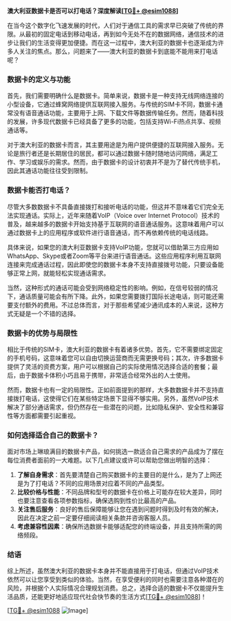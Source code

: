 **澳大利亚数据卡是否可以打电话？深度解读[[TG💪+ @esim1088](https://t.me/s/esim1088)]**

在当今这个数字化飞速发展的时代，人们对于通信工具的需求早已突破了传统的界限。从最初的固定电话到移动电话，再到如今无处不在的数据网络，通信技术的进步让我们的生活变得更加便捷。而在这一过程中，澳大利亚的数据卡也逐渐成为许多人关注的焦点。那么，问题来了——澳大利亚的数据卡到底能不能用来打电话呢？

### 数据卡的定义与功能

首先，我们需要明确什么是数据卡。简单来说，数据卡是一种支持无线网络连接的小型设备，它通过蜂窝网络提供互联网接入服务。与传统的SIM卡不同，数据卡通常没有语音通话功能，主要用于上网、下载文件等数据传输任务。然而，随着科技的发展，许多现代数据卡已经具备了更多的功能，包括支持Wi-Fi热点共享、视频通话等。

对于澳大利亚的数据卡而言，其主要用途是为用户提供便捷的互联网接入服务。无论是旅行者还是长期居住的居民，都可以通过数据卡随时随地访问网络，满足工作、学习或娱乐的需求。然而，由于数据卡的设计初衷并不是为了替代传统手机，因此其通话功能往往受到限制。

### 数据卡能否打电话？

尽管大多数数据卡不具备直接拨打和接听电话的功能，但这并不意味着它们完全无法实现通话。实际上，近年来随着VoIP（Voice over Internet Protocol）技术的普及，越来越多的数据卡开始支持基于互联网的语音通话服务。这意味着用户可以通过数据卡上的应用程序或软件进行语音通话，而不再依赖传统的电话线路。

具体来说，如果您的澳大利亚数据卡支持VoIP功能，您就可以借助第三方应用如WhatsApp、Skype或者Zoom等平台来进行语音通话。这些应用程序利用互联网连接来完成通话过程，因此即使您的数据卡本身不支持直接拨号功能，只要设备能够正常上网，就能轻松实现通话需求。

当然，这种形式的通话可能会受到网络稳定性的影响。例如，在信号较弱的情况下，通话质量可能会有所下降。此外，如果您需要拨打国际长途电话，则可能还需要支付额外的费用。不过总体而言，对于那些希望减少通讯成本的人来说，这种方式无疑是一个不错的选择。

### 数据卡的优势与局限性

相比于传统的SIM卡，澳大利亚的数据卡有着诸多优势。首先，它不需要绑定固定的手机号码，这意味着您可以自由切换运营商而无需更换号码；其次，许多数据卡提供了灵活的资费方案，用户可以根据自己的实际使用情况选择合适的套餐；最后，由于数据卡体积小巧且易于携带，非常适合经常外出的人士使用。

然而，数据卡也有一定的局限性。正如前面提到的那样，大多数数据卡并不支持直接拨打电话，这使得它们在某些特定场景下显得不够实用。另外，虽然VoIP技术解决了部分通话需求，但仍然存在一些潜在的问题，比如隐私保护、安全性和兼容性等方面都需要引起重视。

### 如何选择适合自己的数据卡？

面对市场上琳琅满目的数据卡产品，如何挑选一款适合自己需求的产品成为了摆在每位消费者面前的一大难题。以下几点建议或许可以帮助您做出明智的选择：

1. **了解自身需求**：首先要清楚自己购买数据卡的主要目的是什么，是为了上网还是为了打电话？不同的应用场景对应着不同的产品类型。
2. **比较价格与性能**：不同品牌和型号的数据卡在价格上可能存在较大差异，同时也要注意查看各项参数指标，确保选购到性价比最高的产品。
3. **关注售后服务**：良好的售后保障能够让您在遇到问题时得到及时有效的解决，因此在决定之前一定要仔细阅读相关条款并咨询客服人员。
4. **考虑兼容性因素**：确保所选数据卡能够适配您的终端设备，并且支持所需的网络频段。

### 结语

综上所述，虽然澳大利亚的数据卡本身并不能直接用于打电话，但通过VoIP技术依然可以让您享受到类似的体验。当然，在享受便利的同时也需要注意各种潜在的风险，并根据个人实际情况合理规划消费。总之，选择合适的数据卡不仅能提升生活品质，还能更好地适应现代社会快节奏的生活方式[[TG💪+ @esim1088](https://t.me/s/esim1088)]！

[[TG💪+ @esim1088](https://t.me/s/esim1088) ![Image](https://i.postimg.cc/4NQfJmqS/Snipaste-2025-05-13-00-14-12.png)]